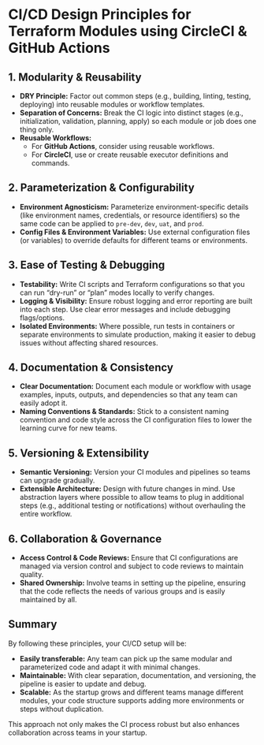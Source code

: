 # CI/CD Design Principles for Terraform Modules using CircleCI & GitHub Actions

## 1. Modularity & Reusability
- **DRY Principle:** Factor out common steps (e.g., building, linting, testing, deploying) into reusable modules or workflow templates.
- **Separation of Concerns:** Break the CI logic into distinct stages (e.g., initialization, validation, planning, apply) so each module or job does one thing only.
- **Reusable Workflows:**  
  - For **GitHub Actions**, consider using reusable workflows.  
  - For **CircleCI**, use or create reusable executor definitions and commands.

## 2. Parameterization & Configurability
- **Environment Agnosticism:** Parameterize environment-specific details (like environment names, credentials, or resource identifiers) so the same code can be applied to `pre-dev`, `dev`, `uat`, and `prod`.
- **Config Files & Environment Variables:** Use external configuration files (or variables) to override defaults for different teams or environments.

## 3. Ease of Testing & Debugging
- **Testability:** Write CI scripts and Terraform configurations so that you can run “dry-run” or “plan” modes locally to verify changes.
- **Logging & Visibility:** Ensure robust logging and error reporting are built into each step. Use clear error messages and include debugging flags/options.
- **Isolated Environments:** Where possible, run tests in containers or separate environments to simulate production, making it easier to debug issues without affecting shared resources.

## 4. Documentation & Consistency
- **Clear Documentation:** Document each module or workflow with usage examples, inputs, outputs, and dependencies so that any team can easily adopt it.
- **Naming Conventions & Standards:** Stick to a consistent naming convention and code style across the CI configuration files to lower the learning curve for new teams.

## 5. Versioning & Extensibility
- **Semantic Versioning:** Version your CI modules and pipelines so teams can upgrade gradually.
- **Extensible Architecture:** Design with future changes in mind. Use abstraction layers where possible to allow teams to plug in additional steps (e.g., additional testing or notifications) without overhauling the entire workflow.

## 6. Collaboration & Governance
- **Access Control & Code Reviews:** Ensure that CI configurations are managed via version control and subject to code reviews to maintain quality.
- **Shared Ownership:** Involve teams in setting up the pipeline, ensuring that the code reflects the needs of various groups and is easily maintained by all.

## Summary
By following these principles, your CI/CD setup will be:
- **Easily transferable:** Any team can pick up the same modular and parameterized code and adapt it with minimal changes.
- **Maintainable:** With clear separation, documentation, and versioning, the pipeline is easier to update and debug.
- **Scalable:** As the startup grows and different teams manage different modules, your code structure supports adding more environments or steps without duplication.

This approach not only makes the CI process robust but also enhances collaboration across teams in your startup.
